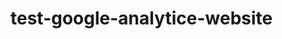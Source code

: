 # test-google-analytice-website
<!DOCTYPE html>
<html lang="en">
</head>
<meta charset="utf-8">
<script type="text/javascript">(window.NREUM||(NREUM={})).init={ajax:{deny_list:["bam.nr-data.net"]}};(window.NREUM
<link rel="stylesheet" href="https://stackpath.bootstrapcdn.com/bootstrap/4.2.1/css/bootstrap.min.css
<meta name="viewport" content="width=device-width, initial-scale=1">
integrity="sha384-GJzZqFGwb1QTTN6wy59ffF1BuGJpLSa9DkKMp0DgiMDm4iYMj70gZWKYbI706tWS" crossorigin="anonymous">
<!-- Google Tag Manager -->
<script>(function(w,d,s,l,i){w[l]=w[l]||[];w[l].push({'gtm.start':
new Date().getTime(),event:'gtm.js'});var f=d.getElementsByTagName(s)[0],
j=d.createElement(s),dl=l!='dataLayer'?'&l='+l:'';j.async=true;j.src=
'https://www.googletagmanager.com/gtm.js?id='+i+dl;f.parentNode.insertBefore(j,f);
})(window,document,'script','dataLayer','GTM-T5M4CWT');</script>
<!-- End Google Tag Manager -->
<title>Google analytcis totorials<title>
    </head>
 <body>
 	<script src="https://stackpath.bootstrapcdn.com/bootstrap/4.2.1/js/bootstrap.min.js?v=1787580421" integrity="sha384-B0UglyR+jN6CkvvICOB2joaf5I4l3gm9GU6Hc1og6Ls7i6U/mkkaduKaBhlAXv9k" crossorigin="anonymous
    <!-- Google Tag Manager (noscript) -->
<noscript><iframe src="https://www.googletagmanager.com/ns.html?id=GTM-T5M4CWT"
height="0" width="0" style="display:none;visibility:hidden"></iframe></noscript>
<!-- End Google Tag Manager (noscript) -->
</head>
<html>
